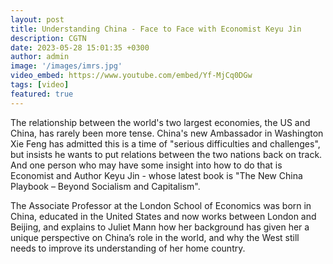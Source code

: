 ```yaml
---
layout: post
title: Understanding China - Face to Face with Economist Keyu Jin
description: CGTN
date: 2023-05-28 15:01:35 +0300
author: admin
image: '/images/imrs.jpg'
video_embed: https://www.youtube.com/embed/Yf-MjCq0DGw
tags: [video]
featured: true
---
```

The relationship between the world's two largest economies, the US and China, has rarely been more tense. China's new Ambassador in Washington Xie Feng has admitted this is a time of "serious difficulties and challenges", but insists he wants to put relations between the two nations back on track. 
And one person who may have some insight into how to do that is Economist and Author Keyu Jin - whose latest book is "The New China Playbook – Beyond Socialism and Capitalism". 

The Associate Professor at the London School of Economics was born in China, educated in the United States and now works between London and Beijing, and explains to Juliet Mann how her background has given her a unique perspective on China’s role in the world, and why the West still needs to improve its understanding of her home country.

